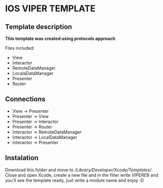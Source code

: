# IOS VIPER TEMPLATE
## Template description

**This template was created using protocols approach**

Files included:

- View
- Interactor
- RemoteDataManager
- LocalaDataManager
- Presenter
- Router

## Connections

- View -> Presenter
- Presenter -> View
- Presenter -> Interactor
- Presenter -> Router
- Interactor -> RemoteDataManager
- Interactor -> LocalDataManager
- Interactor -> Presenter

## Instalation
Download this folder and move to */Library/Developer/Xcode/Templates/*. Close and open Xcode, create a new file and in the filter write *VIPEREB* and you'll see the template ready, just write a module name and enjoy :D 
